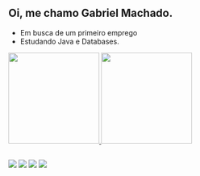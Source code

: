 ## Oi, me chamo Gabriel Machado.

- Em busca de um primeiro emprego
- Estudando Java e Databases.

<div>
  <a href="https://github.com/bielntp">
  <img height="180em" src="https://github-readme-stats.vercel.app/api?username-bielntp&show_icons-true&theme-dark&include_all_commits-true&count private-true"/>
  <img height="180em" src="https://github-readme-stats.vercel.app/api/top-langs/?username=bielntp&layout=compact&langs_count=16&theme-dark" />
</div>

  ##

<div> 
  <a href="https://instagram.com/bielwrq" target="_blank"><img src="https://img.shields.io/badge/-Instagram-%23E4405F?style=for-the-badge&logo=instagram&logoColor=white" target="_blank"></a>
 	<a href="https://www.twitch.tv/bielntp" target="_blank"><img src="https://img.shields.io/badge/Twitch-9146FF?style=for-the-badge&logo=twitch&logoColor=white" target="_blank"></a>
  <a href = "mailto:gabrielmachadolv@icloud.com"><img src="https://img.shields.io/badge/-Gmail-%23333?style=for-the-badge&logo=gmail&logoColor=white" target="_blank"></a>
  <a href="[https://www.linkedin.com/in/gabrielmachadolv](http://www.linkedin.com/in/%20gabrielmachadolv)" target="_blank"><img src="https://img.shields.io/badge/-LinkedIn-%230077B5?style=for-the-badge&logo=linkedin&logoColor=white" target="_blank"></a>
</div>
